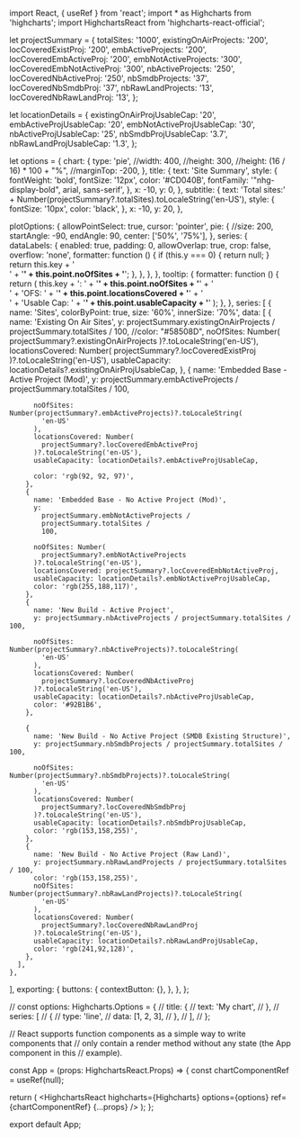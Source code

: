 import React, { useRef } from 'react';
import * as Highcharts from 'highcharts';
import HighchartsReact from 'highcharts-react-official';

let projectSummary = {
  totalSites: '1000',
  existingOnAirProjects: '200',
  locCoveredExistProj: '200',
  embActiveProjects: '200',
  locCoveredEmbActiveProj: '200',
  embNotActiveProjects: '300',
  locCoveredEmbNotActiveProj: '300',
  nbActiveProjects: '250',
  locCoveredNbActiveProj: '250',
  nbSmdbProjects: '37',
  locCoveredNbSmdbProj: '37',
  nbRawLandProjects: '13',
  locCoveredNbRawLandProj: '13',
};

let locationDetails = {
  existingOnAirProjUsableCap: '20',
  embActiveProjUsableCap: '20',
  embNotActiveProjUsableCap: '30',
  nbActiveProjUsableCap: '25',
  nbSmdbProjUsableCap: '3.7',
  nbRawLandProjUsableCap: '1.3',
};

let options = {
  chart: {
    type: 'pie',
    //width: 400,
    //height: 300,
    //height: (16 / 16) * 100 + "%",
    //marginTop: -200,
  },
  title: {
    text: 'Site Summary',
    style: {
      fontWeight: 'bold',
      fontSize: '12px',
      color: '#CD040B',
      fontFamily: '"nhg-display-bold", arial, sans-serif',
    },
    x: -10,
    y: 0,
  },
  subtitle: {
    text:
      'Total sites:' +
      Number(projectSummary?.totalSites).toLocaleString('en-US'),
    style: {
      fontSize: '10px',
      color: 'black',
    },
    x: -10,
    y: 20,
  },

  plotOptions: {
    allowPointSelect: true,
    cursor: 'pointer',
    pie: {
      //size: 200,
      startAngle: -90,
      endAngle: 90,
      center: ['50%', '75%'],
    },
    series: {
      dataLabels: {
        enabled: true,
        padding: 0,
        allowOverlap: true,
        crop: false,
        overflow: 'none',
        formatter: function () {
          if (this.y === 0) {
            return null;
          }
          return this.key + '<br>' + '<b>' + this.point.noOfSites + '</b>';
        },
      },
    },
  },
  tooltip: {
    formatter: function () {
      return (
        this.key +
        ': ' +
        '<b>' +
        this.point.noOfSites +
        '</b>' +
        '<br>' +
        'OFS: ' +
        '<b>' +
        this.point.locationsCovered +
        '</b>' +
        '<br>' +
        'Usable Cap: ' +
        '<b>' +
        this.point.usableCapacity +
        '</b>'
      );
    },
  },
  series: [
    {
      name: 'Sites',
      colorByPoint: true,
      size: '60%',
      innerSize: '70%',
      data: [
        {
          name: 'Existing On Air Sites',
          y:
            projectSummary.existingOnAirProjects /
            projectSummary.totalSites /
            100,
          //color: "#58508D",
          noOfSites: Number(
            projectSummary?.existingOnAirProjects
          )?.toLocaleString('en-US'),
          locationsCovered: Number(
            projectSummary?.locCoveredExistProj
          )?.toLocaleString('en-US'),
          usableCapacity: locationDetails?.existingOnAirProjUsableCap,
        },
        {
          name: 'Embedded Base - Active Project (Mod)',
          y: projectSummary.embActiveProjects / projectSummary.totalSites / 100,

          noOfSites: Number(projectSummary?.embActiveProjects)?.toLocaleString(
            'en-US'
          ),
          locationsCovered: Number(
            projectSummary?.locCoveredEmbActiveProj
          )?.toLocaleString('en-US'),
          usableCapacity: locationDetails?.embActiveProjUsableCap,

          color: 'rgb(92, 92, 97)',
        },
        {
          name: 'Embedded Base - No Active Project (Mod)',
          y:
            projectSummary.embNotActiveProjects /
            projectSummary.totalSites /
            100,

          noOfSites: Number(
            projectSummary?.embNotActiveProjects
          )?.toLocaleString('en-US'),
          locationsCovered: projectSummary?.locCoveredEmbNotActiveProj,
          usableCapacity: locationDetails?.embNotActiveProjUsableCap,
          color: 'rgb(255,188,117)',
        },
        {
          name: 'New Build - Active Project',
          y: projectSummary.nbActiveProjects / projectSummary.totalSites / 100,

          noOfSites: Number(projectSummary?.nbActiveProjects)?.toLocaleString(
            'en-US'
          ),
          locationsCovered: Number(
            projectSummary?.locCoveredNbActiveProj
          )?.toLocaleString('en-US'),
          usableCapacity: locationDetails?.nbActiveProjUsableCap,
          color: '#92B1B6',
        },

        {
          name: 'New Build - No Active Project (SMDB Existing Structure)',
          y: projectSummary.nbSmdbProjects / projectSummary.totalSites / 100,

          noOfSites: Number(projectSummary?.nbSmdbProjects)?.toLocaleString(
            'en-US'
          ),
          locationsCovered: Number(
            projectSummary?.locCoveredNbSmdbProj
          )?.toLocaleString('en-US'),
          usableCapacity: locationDetails?.nbSmdbProjUsableCap,
          color: 'rgb(153,158,255)',
        },
        {
          name: 'New Build - No Active Project (Raw Land)',
          y: projectSummary.nbRawLandProjects / projectSummary.totalSites / 100,
          color: 'rgb(153,158,255)',
          noOfSites: Number(projectSummary?.nbRawLandProjects)?.toLocaleString(
            'en-US'
          ),
          locationsCovered: Number(
            projectSummary?.locCoveredNbRawLandProj
          )?.toLocaleString('en-US'),
          usableCapacity: locationDetails?.nbRawLandProjUsableCap,
          color: 'rgb(241,92,128)',
        },
      ],
    },
  ],
  exporting: {
    buttons: {
      contextButton: {},
    },
  },
};

// const options: Highcharts.Options = {
//   title: {
//     text: 'My chart',
//   },
//   series: [
//     {
//       type: 'line',
//       data: [1, 2, 3],
//     },
//   ],
// };

// React supports function components as a simple way to write components that
// only contain a render method without any state (the App component in this
// example).

const App = (props: HighchartsReact.Props) => {
  const chartComponentRef = useRef(null);

  return (
    <HighchartsReact
      highcharts={Highcharts}
      options={options}
      ref={chartComponentRef}
      {...props}
    />
  );
};

export default App;
